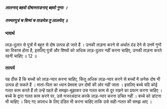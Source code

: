 ##### लालनाद् बहवो दोषास्ताडनाद् बहवो गुणाः ।
##### तस्मात्पुत्रं च शिष्यं च ताडयेन्न तु लालयेत् ॥

#### भावार्थ

लाड़-दुलार से पुत्रों में बहुत से दोष उत्पन्न हो जाते हैं । उनकी ताड़ना करने से अर्थात दंड देने से उनमें गुणों का विकास होता है, इसलिए पुत्रों और शिष्यों को अधिक लाड़-दुलार नहीं करना चाहिए, उनकी ताड़ना करते रहनी चाहिए ॥ 12 ॥

#### तात्पर्य

यह ठीक है कि बच्चों को लाड़-प्यार करना चाहिए, किंतु अधिक लाड़-प्यार करने से बच्चों में अनेक दोष भी उत्पन्न हो सकते हैं । माता-पिता का ध्यान प्रेमवश उन दोषों की ओर नहीं जाता । इसलिए बच्चे यदि कोई गलत काम करते हैं तो उन्हें पहले ही समझा-बुझाकर उस गलत काम से दूर रखने का प्रयत्न करना चाहिए । बच्चे के द्वारा गलत काम करने पर, उसे नजरअंदाज करके लाड़-प्यार करना उचित नहीं । बच्चे को डांटना भी चाहिए । किए गए अपराध के लिए दंडित भी करना चाहिए ताकि उसे सही-गलत की समझ आए ।